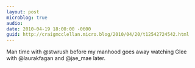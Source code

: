 ```yaml
---
layout: post
microblog: true
audio: 
date: 2010-04-19 18:00:00 -0600
guid: http://craigmcclellan.micro.blog/2010/04/20/t12542724542.html
---
```

Man time with @stwrush before my manhood goes away watching Glee with @laurakfagan and @jae_mae later.
